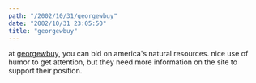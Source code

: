 ```yaml
---
path: "/2002/10/31/georgewbuy" 
date: "2002/10/31 23:05:50" 
title: "georgewbuy" 
---
```

at <a href="http://www.georgewbuy.com/">georgewbuy</a>, you can bid on america's natural resources. nice use of humor to get attention, but they need more information on the site to support their position.